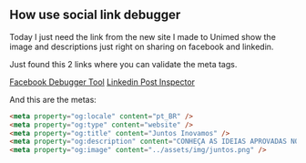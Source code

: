## How use social link debugger 

Today I just need the link from the new site I made to Unimed show the image and 
descriptions just right on sharing on facebook and linkedin.

Just found this 2 links where you can validate the meta tags.

[Facebook Debugger Tool](https://developers.facebook.com/tools/debug/)
[Linkedin Post Inspector](https://www.linkedin.com/post-inspector/inspect/)

And this are the metas:
```html
<meta property="og:locale" content="pt_BR" /> 
<meta property="og:type" content="website" /> 
<meta property="og:title" content="Juntos Inovamos" />
<meta property="og:description" content="CONHEÇA AS IDEIAS APROVADAS NOS CICLOS 1 E 2. Saiba mais sobre elas e veja quais áreas podem tirá-las do papel." />
<meta property="og:image" content="../assets/img/juntos.png" />
```